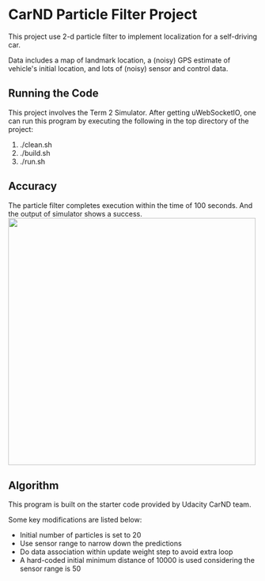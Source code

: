 # CarND Particle Filter Project
This project use 2-d particle filter to implement localization for a self-driving car.

Data includes a map of landmark location, a (noisy) GPS estimate of vehicle's initial location, and lots of (noisy) sensor and control data.

## Running the Code
This project involves the Term 2 Simulator. After getting uWebSocketIO, one can run this program by executing the following in the top directory of the project:

1. ./clean.sh
2. ./build.sh
3. ./run.sh

## Accuracy
The particle filter completes execution within the time of 100 seconds. And the output of simulator shows a success.
<img src="https://github.com/jane212/" width="500">

## Algorithm
This program is built on the starter code provided by Udacity CarND team.

Some key modifications are listed below:

* Initial number of particles is set to 20
* Use sensor range to narrow down the predictions
* Do data association within update weight step to avoid extra loop
* A hard-coded initial minimum distance of 10000 is used considering the sensor range is 50